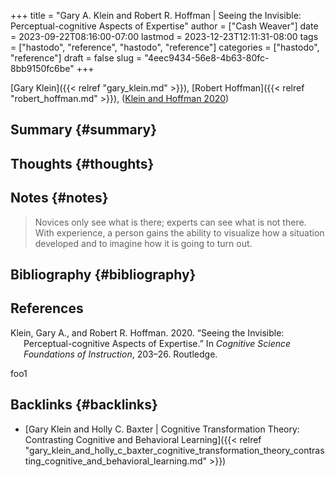 +++
title = "Gary A. Klein and Robert R. Hoffman | Seeing the Invisible: Perceptual-cognitive Aspects of Expertise"
author = ["Cash Weaver"]
date = 2023-09-22T08:16:00-07:00
lastmod = 2023-12-23T12:11:31-08:00
tags = ["hastodo", "reference", "hastodo", "reference"]
categories = ["hastodo", "reference"]
draft = false
slug = "4eec9434-56e8-4b63-80fc-8bb9150fc6be"
+++

[Gary Klein]({{< relref "gary_klein.md" >}}), [Robert Hoffman]({{< relref "robert_hoffman.md" >}}), (<a href="#citeproc_bib_item_1">Klein and Hoffman 2020</a>)


## Summary {#summary}


## Thoughts {#thoughts}


## Notes {#notes}

> Novices only see what is there; experts can see what is not there. With experience, a person gains the ability to visualize how a situation developed and to imagine how it is going to turn out.


## Bibliography {#bibliography}

## References

<style>.csl-entry{text-indent: -1.5em; margin-left: 1.5em;}</style><div class="csl-bib-body">
  <div class="csl-entry"><a id="citeproc_bib_item_1"></a>Klein, Gary A., and Robert R. Hoffman. 2020. “Seeing the Invisible: Perceptual-cognitive Aspects of Expertise.” In <i>Cognitive Science Foundations of Instruction</i>, 203–26. Routledge.</div>
</div>

foo1


## Backlinks {#backlinks}

-   [Gary Klein and Holly C. Baxter | Cognitive Transformation Theory: Contrasting Cognitive and Behavioral Learning]({{< relref "gary_klein_and_holly_c_baxter_cognitive_transformation_theory_contrasting_cognitive_and_behavioral_learning.md" >}})
